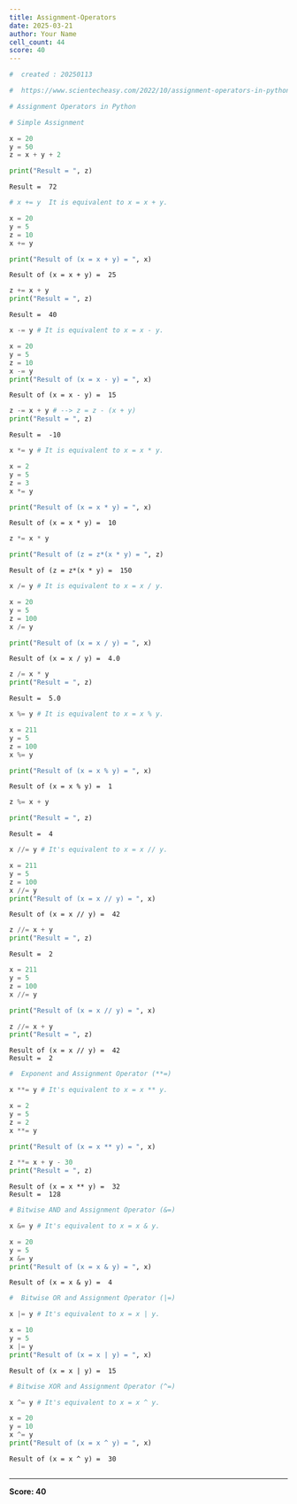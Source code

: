 ```yaml
---
title: Assignment-Operators
date: 2025-03-21
author: Your Name
cell_count: 44
score: 40
---
```


```python
#  created : 20250113
```


```python
#  https://www.scientecheasy.com/2022/10/assignment-operators-in-python.html/
```


```python
# Assignment Operators in Python
```


```python
# Simple Assignment
```


```python
x = 20
y = 50
z = x + y + 2
```


```python
print("Result = ", z)
```

    Result =  72



```python
# x += y  It is equivalent to x = x + y.
```


```python
x = 20
y = 5
z = 10
x += y
```


```python
print("Result of (x = x + y) = ", x)
```

    Result of (x = x + y) =  25



```python
z += x + y
print("Result = ", z)
```

    Result =  40



```python
x -= y # It is equivalent to x = x - y.
```


```python
x = 20
y = 5
z = 10
x -= y
print("Result of (x = x - y) = ", x)
```

    Result of (x = x - y) =  15



```python
z -= x + y # --> z = z - (x + y)
print("Result = ", z)
```

    Result =  -10



```python
x *= y # It is equivalent to x = x * y.
```


```python
x = 2
y = 5
z = 3
x *= y

```


```python
print("Result of (x = x * y) = ", x)
```

    Result of (x = x * y) =  10



```python
z *= x * y
```


```python
print("Result of (z = z*(x * y) = ", z)
```

    Result of (z = z*(x * y) =  150



```python
x /= y # It is equivalent to x = x / y.

```


```python
x = 20
y = 5
z = 100
x /= y
```


```python
print("Result of (x = x / y) = ", x)
```

    Result of (x = x / y) =  4.0



```python
z /= x * y
print("Result = ", z)
```

    Result =  5.0



```python
x %= y # It is equivalent to x = x % y.
```


```python
x = 211
y = 5
z = 100
x %= y
```


```python
print("Result of (x = x % y) = ", x)
```

    Result of (x = x % y) =  1



```python
z %= x + y
```


```python
print("Result = ", z)
```

    Result =  4



```python
x //= y # It's equivalent to x = x // y.
```


```python
x = 211
y = 5
z = 100
x //= y
print("Result of (x = x // y) = ", x)
```

    Result of (x = x // y) =  42



```python
z //= x + y
print("Result = ", z)
```

    Result =  2



```python
x = 211
y = 5
z = 100
x //= y

print("Result of (x = x // y) = ", x)

z //= x + y
print("Result = ", z)

```

    Result of (x = x // y) =  42
    Result =  2



```python
#  Exponent and Assignment Operator (**=)
```


```python
x **= y # It's equivalent to x = x ** y.
```


```python
x = 2
y = 5
z = 2
x **= y

print("Result of (x = x ** y) = ", x)

z **= x + y - 30
print("Result = ", z)
```

    Result of (x = x ** y) =  32
    Result =  128



```python
# Bitwise AND and Assignment Operator (&=)
```


```python
x &= y # It's equivalent to x = x & y.
```


```python
x = 20
y = 5
x &= y
print("Result of (x = x & y) = ", x)
```

    Result of (x = x & y) =  4



```python
#  Bitwise OR and Assignment Operator (|=)
```


```python
x |= y # It's equivalent to x = x | y.
```


```python
x = 10
y = 5
x |= y
print("Result of (x = x | y) = ", x)
```

    Result of (x = x | y) =  15



```python
# Bitwise XOR and Assignment Operator (^=)
```


```python
x ^= y # It's equivalent to x = x ^ y.
```


```python
x = 20
y = 10
x ^= y
print("Result of (x = x ^ y) = ", x)
```

    Result of (x = x ^ y) =  30



```python

```


---
**Score: 40**